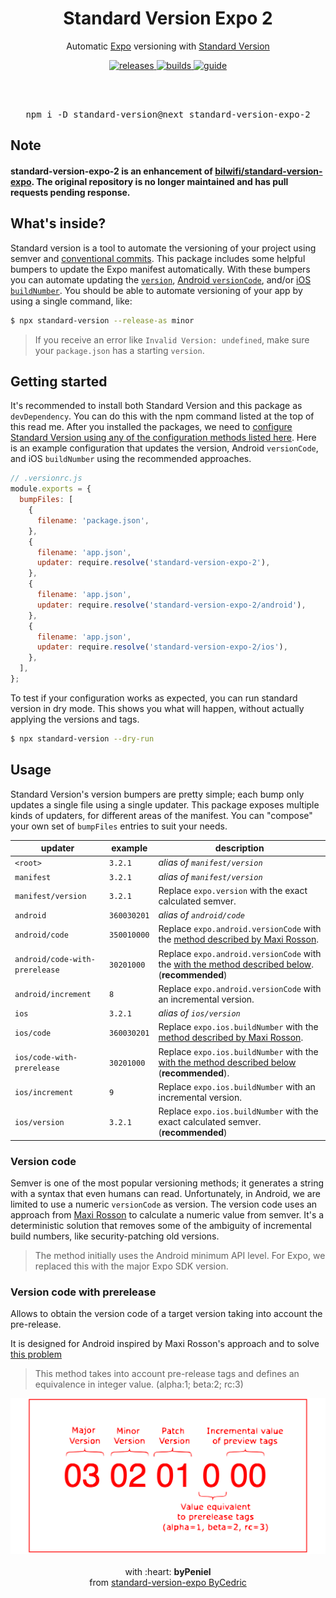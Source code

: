 <div align="center">
  <h1>Standard Version Expo 2</h1>
  <p>Automatic <a href="https://github.com/expo/expo">Expo</a> versioning with <a href="https://github.com/conventional-changelog/standard-version">Standard Version</a></p>
  <p>
    <a href="https://github.com/bilwifi/standard-version-expo/releases">
      <img src="https://img.shields.io/github/release/bilwifi/standard-version-expo/all.svg" alt="releases" />
    </a>
    <a href="https://github.com/bilwifi/standard-version-expo/actions">
      <img src="https://img.shields.io/github/workflow/status/bilwifi/standard-version-expo/CI/master.svg" alt="builds" />
    </a>
    <a href="https://dev.to/bycedric/simplify-expo-releases-with-standard-version-2f4o">
      <img src="https://img.shields.io/badge/guide-dev.to-lightgrey" alt="guide" />
    </a>
  </p>
  <br />
  <br />
  <pre>npm i -D standard-version@next standard-version-expo-2</pre>
</div>

## Note

#### standard-version-expo-2 is an enhancement of [bilwifi/standard-version-expo](https://github.com/bilwifi/standard-version-expo). The original repository is no longer maintained and has pull requests pending response.

## What's inside?

Standard version is a tool to automate the versioning of your project using semver and [conventional commits][link-conventional].
This package includes some helpful bumpers to update the Expo manifest automatically.
With these bumpers you can automate updating the [`version`][link-expo-version], [Android `versionCode`][link-expo-android], and/or [iOS `buildNumber`][link-expo-ios].
You should be able to automate versioning of your app by using a single command, like:

```bash
$ npx standard-version --release-as minor
```

> If you receive an error like `Invalid Version: undefined`, make sure your `package.json` has a starting `version`.

## Getting started

It's recommended to install both Standard Version and this package as `devDependency`.
You can do this with the npm command listed at the top of this read me.
After you installed the packages, we need to [configure Standard Version using any of the configuration methods listed here][link-standard-version].
Here is an example configuration that updates the version, Android `versionCode`, and iOS `buildNumber` using the recommended approaches.

```js
// .versionrc.js
module.exports = {
  bumpFiles: [
    {
      filename: 'package.json',
    },
    {
      filename: 'app.json',
      updater: require.resolve('standard-version-expo-2'),
    },
    {
      filename: 'app.json',
      updater: require.resolve('standard-version-expo-2/android'),
    },
    {
      filename: 'app.json',
      updater: require.resolve('standard-version-expo-2/ios'),
    },
  ],
};
```

To test if your configuration works as expected, you can run standard version in dry mode.
This shows you what will happen, without actually applying the versions and tags.

```bash
$ npx standard-version --dry-run
```

## Usage

Standard Version's version bumpers are pretty simple; each bump only updates a single file using a single updater.
This package exposes multiple kinds of updaters, for different areas of the manifest.
You can "compose" your own set of `bumpFiles` entries to suit your needs.

| updater                        | example     | description                                                                                                         |
| ------------------------------ | ----------- | ------------------------------------------------------------------------------------------------------------------- |
| `<root>`                       | `3.2.1`     | _alias of `manifest/version`_                                                                                       |
| `manifest`                     | `3.2.1`     | _alias of `manifest/version`_                                                                                       |
| `manifest/version`             | `3.2.1`     | Replace `expo.version` with the exact calculated semver.                                          |
| `android`                      | `360030201` | _alias of `android/code`_                                                                                           |
| `android/code`                 | `350010000` | Replace `expo.android.versionCode` with the [method described by Maxi Rosson][link-version-code].                   |
| `android/code-with-prerelease` | `30201000`  | Replace `expo.android.versionCode` with the [with the method described below][link-version-code-with-prerelease]. (**recommended**) |
| `android/increment`            | `8`         | Replace `expo.android.versionCode` with an incremental version.                                                     |
| `ios`                          | `3.2.1`     | _alias of `ios/version`_                                                                                            |
| `ios/code`                     | `360030201` | Replace `expo.ios.buildNumber` with the [method described by Maxi Rosson][link-version-code].                       |
| `ios/code-with-prerelease`     | `30201000`  | Replace `expo.ios.buildNumber` with the [with the method described below][link-version-code-with-prerelease] (**recommended**).                       |
| `ios/increment`                | `9`         | Replace `expo.ios.buildNumber` with an incremental version.                                                         |
| `ios/version`                  | `3.2.1`     | Replace `expo.ios.buildNumber` with the exact calculated semver. (**recommended**)                                  |

### Version code

Semver is one of the most popular versioning methods; it generates a string with a syntax that even humans can read.
Unfortunately, in Android, we are limited to use a numeric `versionCode` as version.
The version code uses an approach from [Maxi Rosson][link-version-code] to calculate a numeric value from semver.
It's a deterministic solution that removes some of the ambiguity of incremental build numbers, like security-patching old versions.

> The method initially uses the Android minimum API level. For Expo, we replaced this with the major Expo SDK version.

### Version code with prerelease

Allows to obtain the version code of a target version taking into account the pre-release.

It is designed for Android inspired by Maxi Rosson's approach and to solve [this problem](https://github.com/bilwifi/standard-version-expo/issues/21)




> This method takes into account pre-release tags and defines an equivalence in integer value. (alpha:1; beta:2; rc:3)


<div align="center">
<img src="./assets/img/version-code-with-prerelease.svg">
</div>
<div align="center">
  <br />
  with :heart: <strong>byPeniel</strong>
  <br />
  from <a href="https://github.com/bilwifi/standard-version-expo" target="_blank">standard-version-expo ByCedric</a>
</div>

[link-conventional]: https://www.conventionalcommits.org/en/v1.0.0/
[link-expo-android]: https://docs.expo.io/versions/latest/workflow/configuration#android
[link-expo-ios]: https://docs.expo.io/versions/latest/workflow/configuration#ios
[link-expo-version]: https://docs.expo.io/versions/latest/workflow/configuration#version
[link-standard-version]: https://github.com/conventional-changelog/standard-version#configuration
[link-version-code]: https://medium.com/@maxirosson/versioning-android-apps-d6ec171cfd82
[link-version-code-with-prerelease]: #version-code-with-prerelease
